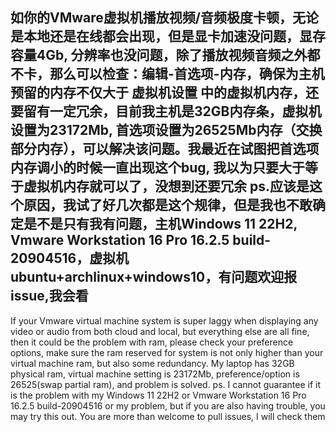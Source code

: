 如你的VMware虚拟机播放视频/音频极度卡顿，无论是本地还是在线都会出现，但是显卡加速没问题，显存容量4Gb, 分辨率也没问题，除了播放视频音频之外都不卡，那么可以检查：编辑-首选项-内存，确保为主机预留的内存不仅大于 虚拟机设置 中的虚拟机内存，还要留有一定冗余，目前我主机是32GB内存条，虚拟机设置为23172Mb, 首选项设置为26525Mb内存（交换部分内存），可以解决该问题。我最近在试图把首选项内存调小的时候一直出现这个bug, 我以为只要大于等于虚拟机内存就可以了，没想到还要冗余
ps.应该是这个原因，我试了好几次都是这个规律，但是我也不敢确定是不是只有我有问题，主机Windows 11 22H2, Vmware Workstation 16 Pro 16.2.5 build-20904516，虚拟机ubuntu+archlinux+windows10，有问题欢迎报issue,我会看
---------------------------------------------------------------------------------------------------------------------------------
If your Vmware virtual machine system is super laggy when displaying any video or audio from both cloud and local, but everything else are all fine, then it could be the problem with ram, please check your preference options, make sure the ram reserved for system is not only higher than your virtual machine ram, but also some redundancy. My laptop has 32GB physical ram, virtual machine setting is 23172Mb, preference/option is 26525(swap partial ram), and problem is solved. 
ps. I cannot guarantee if it is the problem with my Windows 11 22H2 or Vmware Workstation 16 Pro 16.2.5 build-20904516 or my problem, but if you are also having trouble, you may try this out. You are more than welcome to pull issues, I will check them
